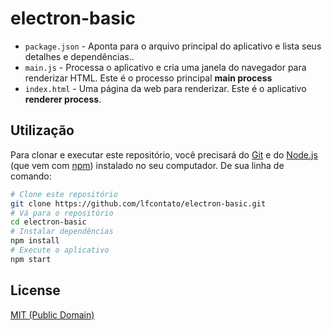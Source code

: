 # electron-basic

- `package.json` - Aponta para o arquivo principal do aplicativo e lista seus detalhes e dependências..
- `main.js` - Processa o aplicativo e cria uma janela do navegador para renderizar HTML. Este é o processo principal **main process**
- `index.html` - Uma página da web para renderizar. Este é o aplicativo **renderer process**.

## Utilização

Para clonar e executar este repositório, você precisará do [Git](https://git-scm.com) e do [Node.js](https://nodejs.org/en/download/) (que vem com [npm](http://npmjs.com)) instalado no seu computador. De sua linha de comando:


```bash
# Clone este repositório
git clone https://github.com/lfcontato/electron-basic.git
# Vá para o repositório
cd electron-basic
# Instalar dependências
npm install
# Execute o aplicativo
npm start
```

## License

[MIT (Public Domain)](LICENSE.md)
